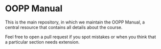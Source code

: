 # OOPP Manual

This is the main repository, in which we maintain the OOPP Manual, a central resource that contains all details about the course.

Feel free to open a pull request if you spot mistakes or when you think that a particular section needs extension.